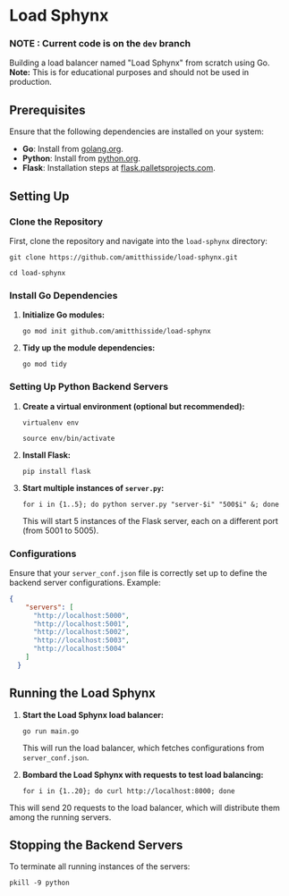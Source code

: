 
# Load Sphynx
### NOTE : Current code is on the `dev` branch 

Building a load balancer named "Load Sphynx" from scratch using Go. **Note:** This is for educational purposes and should not be used in production.

## Prerequisites

Ensure that the following dependencies are installed on your system:

-   **Go**: Install from [golang.org](https://golang.org/doc/install).
-   **Python**: Install from [python.org](https://www.python.org/downloads/).
-   **Flask**: Installation steps at [flask.palletsprojects.com](https://flask.palletsprojects.com/en/3.0.x/installation/).

## Setting Up

### Clone the Repository

First, clone the repository and navigate into the `load-sphynx` directory:
```console
git clone https://github.com/amitthisside/load-sphynx.git

cd load-sphynx
```
### Install Go Dependencies

1.  **Initialize Go modules:**
    ```console
    go mod init github.com/amitthisside/load-sphynx
    ```
2.  **Tidy up the module dependencies:**
    ```console
    go mod tidy
    ```

### Setting Up Python Backend Servers

1.  **Create a virtual environment (optional but recommended):**
    ```console
    virtualenv env

    source env/bin/activate 
    ```
2.  **Install Flask:**
    ```console
    pip install flask 
    ```
3.  **Start multiple instances of `server.py`:**
    ```console
    for i in {1..5}; do python server.py "server-$i" "500$i" &; done 
    ```
    This will start 5 instances of the Flask server, each on a different port (from 5001 to 5005).
    

### Configurations

Ensure that your `server_conf.json` file is correctly set up to define the backend server configurations. Example:

```json
{
    "servers": [
      "http://localhost:5000",
      "http://localhost:5001",
      "http://localhost:5002",
      "http://localhost:5003",
      "http://localhost:5004"
    ]
  }
```

## Running the Load Sphynx

1.  **Start the Load Sphynx load balancer:**
    ```console
    go run main.go 
    ``` 
    This will run the load balancer, which fetches configurations from `server_conf.json`.
    
2.  **Bombard the Load Sphynx with requests to test load balancing:**
    ```console
    for i in {1..20}; do curl http://localhost:8000; done 
    ```

  This will send 20 requests to the load balancer, which will distribute them among the running servers.
    

## Stopping the Backend Servers

To terminate all running instances of the servers:
```console
pkill -9 python
```
